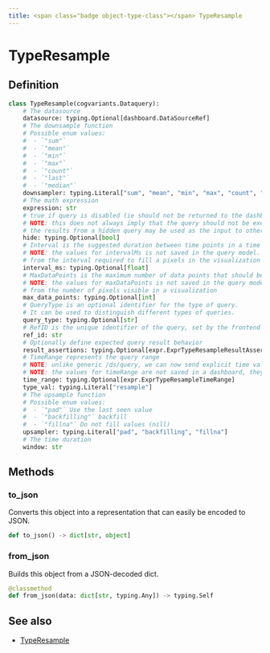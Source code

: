 ```yaml
---
title: <span class="badge object-type-class"></span> TypeResample
---
```

# <span class="badge object-type-class"></span> TypeResample

## Definition

```python
class TypeResample(cogvariants.Dataquery):
    # The datasource
    datasource: typing.Optional[dashboard.DataSourceRef]
    # The downsample function
    # Possible enum values:
    #  - `"sum"` 
    #  - `"mean"` 
    #  - `"min"` 
    #  - `"max"` 
    #  - `"count"` 
    #  - `"last"` 
    #  - `"median"` 
    downsampler: typing.Literal["sum", "mean", "min", "max", "count", "last", "median"]
    # The math expression
    expression: str
    # true if query is disabled (ie should not be returned to the dashboard)
    # NOTE: this does not always imply that the query should not be executed since
    # the results from a hidden query may be used as the input to other queries (SSE etc)
    hide: typing.Optional[bool]
    # Interval is the suggested duration between time points in a time series query.
    # NOTE: the values for intervalMs is not saved in the query model.  It is typically calculated
    # from the interval required to fill a pixels in the visualization
    interval_ms: typing.Optional[float]
    # MaxDataPoints is the maximum number of data points that should be returned from a time series query.
    # NOTE: the values for maxDataPoints is not saved in the query model.  It is typically calculated
    # from the number of pixels visible in a visualization
    max_data_points: typing.Optional[int]
    # QueryType is an optional identifier for the type of query.
    # It can be used to distinguish different types of queries.
    query_type: typing.Optional[str]
    # RefID is the unique identifier of the query, set by the frontend call.
    ref_id: str
    # Optionally define expected query result behavior
    result_assertions: typing.Optional[expr.ExprTypeResampleResultAssertions]
    # TimeRange represents the query range
    # NOTE: unlike generic /ds/query, we can now send explicit time values in each query
    # NOTE: the values for timeRange are not saved in a dashboard, they are constructed on the fly
    time_range: typing.Optional[expr.ExprTypeResampleTimeRange]
    type_val: typing.Literal["resample"]
    # The upsample function
    # Possible enum values:
    #  - `"pad"` Use the last seen value
    #  - `"backfilling"` backfill
    #  - `"fillna"` Do not fill values (nill)
    upsampler: typing.Literal["pad", "backfilling", "fillna"]
    # The time duration
    window: str
```
## Methods

### <span class="badge object-method"></span> to_json

Converts this object into a representation that can easily be encoded to JSON.

```python
def to_json() -> dict[str, object]
```

### <span class="badge object-method"></span> from_json

Builds this object from a JSON-decoded dict.

```python
@classmethod
def from_json(data: dict[str, typing.Any]) -> typing.Self
```

## See also

 * <span class="badge builder"></span> [TypeResample](./builder-TypeResample.md)
